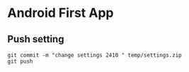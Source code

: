 # Android First App

## Push setting

`git commit -m "change settings 2410 " temp/settings.zip` <br />
`git push`
